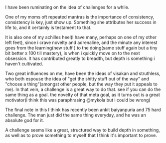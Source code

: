 I have been ruminating on the idea of challenges for a while. 

One of my moms oft repeated mantras is the importance of consistency, consistency is key, just show up. Something she attributes her success in life to, and it certainly is testament to that. 

It is also one of my achilles heel(I have many, perhaps on one of my other left feet), since i crave novelty and adrenaline, and the minute any interest goes from the learning(new stuff ) to the doing(same stuff again but a tiny bit better x 100 till mastery), is when i quickly move on to the next obsession. It has contributed greatly to breadth, but depth is something i haven't cultivated.

Two great influences on me, have been the ideas of visakan and struthless, who both espouse the idea of "get the shitty stuff out of the way" and "choose a thing"(amongst other people, but the way they put it appeals to me). In that vein, a challenge is a great way to do that. see if you can do the same thing as a goal. the novelty of that meta goal, as it turns out is a great motivator(i think this was paraphrasing @mykola but i could be wrong) 

The final note in this I think has recently been ankit baiyanpuria and 75 hard challenge. The man just did the same thing everyday, and he was an absolute god for it. 

A challenge seems like a great, structured way to build depth in something, as well as to prove something to myself that I think it's important to prove.

